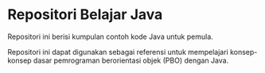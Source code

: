 # Repositori Belajar Java

Repositori ini berisi kumpulan contoh kode Java untuk pemula.


Repositori ini dapat digunakan sebagai referensi untuk mempelajari konsep-konsep dasar pemrograman berorientasi objek (PBO) dengan Java.
